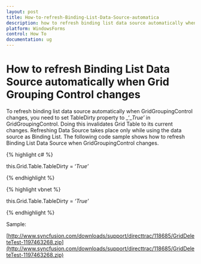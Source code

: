 ```yaml
---
layout: post
title: How-to-refresh-Binding-List-Data-Source-automatica
description: how to refresh binding list data source automatically when grid grouping control changes
platform: WindowsForms
control: How To
documentation: ug
---
```


# How to refresh Binding List Data Source automatically when Grid Grouping Control changes

To refresh binding list data source automatically when GridGroupingControl changes, you need to set TableDirty property to _‘__True’_ in GridGroupingControl. Doing this invalidates Grid Table to its current changes. Refreshing Data Source takes place only while using the data source as Binding List. The following code sample shows how to refresh Binding List Data Source when GridGroupingControl changes.

{% highlight c# %}

  this.Grid.Table.TableDirty = ‘_True’_

{% endhighlight %}

{% highlight vbnet %}

  this.Grid.Table.TableDirty = _‘True’_
  
{% endhighlight %}
  
Sample:

[http://www.syncfusion.com/downloads/support/directtrac/118685/GridDeleteTest-1197463268.zip](http://www.syncfusion.com/downloads/support/directtrac/118685/GridDeleteTest-1197463268.zip)

